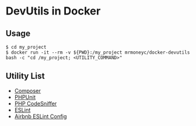 DevUtils in Docker
==============

Usage
----------
```
$ cd my_project
$ docker run -it --rm -v ${PWD}:/my_project mrmoneyc/docker-devutils bash -c "cd /my_project; <UTILITY_COMMAND>"
```

Utility List
----------
- [Composer](https://getcomposer.org/)
- [PHPUnit](https://phpunit.de/)
- [PHP CodeSniffer](https://github.com/squizlabs/PHP_CodeSniffer)
- [ESLint](https://github.com/eslint/eslint)
- [Airbnb ESLint Config](https://github.com/airbnb/javascript/tree/master/packages/eslint-config-airbnb)
